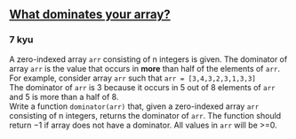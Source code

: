 <h2><a href=https://www.codewars.com/kata/559e10e2e162b69f750000b4/train/javascript target="_blank">What dominates your array?</a></h2><h3>7 kyu</h3><p>A zero-indexed array <code>arr</code> consisting of n integers is given. The dominator of array <code>arr</code> is the value that occurs in <b>more</b> than half of the elements of <code>arr</code>.<br>For example, consider array <code>arr</code> such that <code>arr = [3,4,3,2,3,1,3,3]</code><br> The dominator of <code>arr</code> is 3 because it occurs in 5 out of 8 elements of <code>arr</code> and 5 is more than a half of 8.<br>Write a function <code>dominator(arr)</code> that, given a zero-indexed array <code>arr</code> consisting of n integers, returns the dominator of <code>arr</code>. The function should return −1 if array does not have a dominator. All values in <code>arr</code> will be &gt;=0.</p>